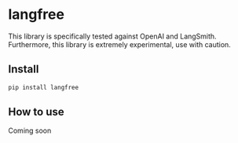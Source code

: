 # langfree

<!-- WARNING: THIS FILE WAS AUTOGENERATED! DO NOT EDIT! -->

This library is specifically tested against OpenAI and LangSmith.
Furthermore, this library is extremely experimental, use with caution.

## Install

``` sh
pip install langfree
```

## How to use

Coming soon
